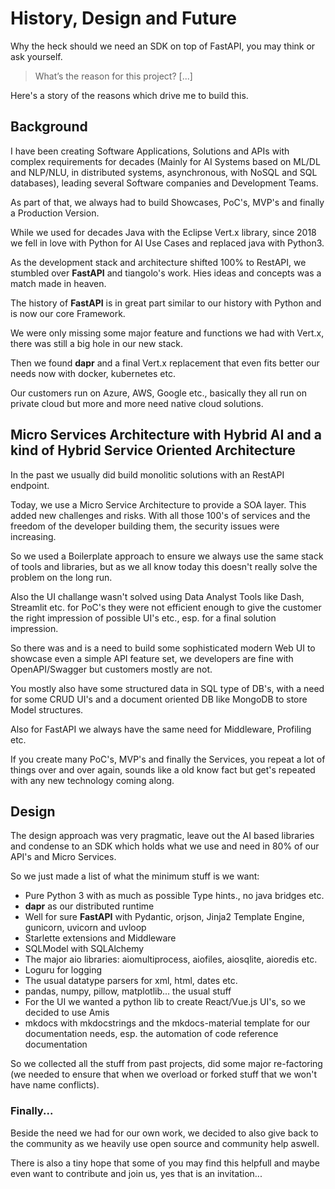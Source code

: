# History, Design and Future

Why the heck should we need an SDK on top of FastAPI, you may think or ask yourself.

> What’s the reason for this project? [...]

Here's a story of the reasons which drive me to build this.

## Background

I have been creating Software Applications, Solutions and APIs with complex requirements for decades (Mainly for AI Systems based on ML/DL and NLP/NLU, in distributed systems, asynchronous, with NoSQL and SQL databases), leading several Software companies and Development Teams.

As part of that, we always had to build Showcases, PoC's, MVP's and finally a Production Version.

While we used for decades Java with the Eclipse Vert.x library, since 2018 we fell in love with Python for AI Use Cases and replaced java with Python3.

As the development stack and architecture shifted 100% to RestAPI, we stumbled over **FastAPI** and tiangolo's work. Hies ideas and concepts was a match made in heaven.

The history of **FastAPI** is in great part similar to our history with Python and is now our core Framework.

We were only missing some major feature and functions we had with Vert.x, there was still a big hole in our new stack.

Then we found **dapr** and a final Vert.x replacement that even fits better our needs now with docker, kubernetes etc.

Our customers run on Azure, AWS, Google etc., basically they all run on private cloud but more and more need native cloud solutions.


## Micro Services Architecture with Hybrid AI and a kind of Hybrid Service Oriented Architecture

In the past we usually did build monolitic solutions with an RestAPI endpoint.

Today, we use a Micro Service Architecture to provide a SOA layer. This added new challenges and risks. With all those 100's of services and the freedom of the developer building them, the security issues were increasing.

So we used a Boilerplate approach to ensure we always use the same stack of tools and libraries, but as we all know today this doesn't really solve the problem on the long run.

Also the UI challange wasn't solved using Data Analyst Tools like Dash, Streamlit etc. for PoC's they were not efficient enough to give the customer the right impression of possible UI's etc., esp. for a final solution impression.

So there was and is a need to build some sophisticated modern Web UI to showcase even a simple API feature set, we developers are fine with OpenAPI/Swagger but customers mostly are not.

You mostly also have some structured data in SQL type of DB's, with a need for some CRUD UI's and a document oriented DB like MongoDB to store Model structures.

Also for FastAPI we always have the same need for Middleware, Profiling etc.

If you create many PoC's, MVP's and finally the Services, you repeat a lot of things over and over again, sounds like a old know fact but get's repeated with any new technology coming along.


## Design
The design approach was very pragmatic, leave out the AI based libraries and condense to an SDK which holds what we use and need in 80% of our API's and Micro Services.

So we just made a list of what the minimum stuff is we want:

* Pure Python 3 with as much as possible Type hints., no java bridges etc.
* **dapr** as our distributed runtime
* Well for sure **FastAPI** with Pydantic, orjson, Jinja2 Template Engine, gunicorn, uvicorn and uvloop
* Starlette extensions and Middleware
* SQLModel with SQLAlchemy
* The major aio libraries: aiomultiprocess, aiofiles, aiosqlite, aioredis etc.
* Loguru for logging
* The usual datatype parsers for xml, html, dates etc.
* pandas, numpy, pillow, matplotlib... the usual stuff
* For the UI we wanted a python lib to create React/Vue.js UI's, so we decided to use Amis
* mkdocs with mkdocstrings and the mkdocs-material template for our documentation needs, esp. the automation of code reference documentation

So we collected all the stuff from past projects, did some major re-factoring (we needed to ensure that when we overload or forked stuff that we won't have name conflicts).


### Finally...
Beside the need we had for our own work, we decided to also give back to the community as we heavily use open source and community help aswell.

There is also a tiny hope that some of you may find this helpfull and maybe even want to contribute and join us, yes that is an invitation...
